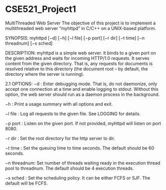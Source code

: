 CSE521_Project1
===============

MultiThreaded Web Server
The objective of this project is to implement a multithreaded web server “myhttpd” in C/C++ on
a UNIX-based platform.

SYNOPSIS: myhttpd [−d] [−h] [−l file] [−p port] [−r dir] [−t time] [−n threadnum] [−s sched]

DESCRIPTION: myhttpd is a simple web server. It binds to a given port on the given address and waits for incoming HTTP/1.0 requests. It serves content from the given directory. That is, any requests for documents is resolved relative to this directory (the document root – by default,
the directory where the server is running).

2.1 OPTIONS:
−d : Enter debugging mode. That is, do not daemonize, only accept one connection at a time and enable logging to stdout. Without this option, the web server should run
as a daemon process in the background.

−h : Print a usage summary with all options and exit.

−l file : Log all requests to the given file. See LOGGING for details.

−p port : Listen on the given port. If not provided, myhttpd will listen on port 8080.

−r dir : Set the root directory for the http server to dir.

−t time : Set the queuing time to time seconds. The default should be 60 seconds.

−n threadnum: Set number of threads waiting ready in the execution thread pool to threadnum. The default should be 4 execution threads.

−s sched : Set the scheduling policy. It can be either FCFS or SJF. The default will be FCFS.

